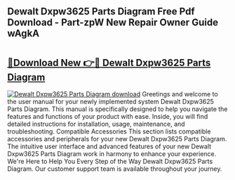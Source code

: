 ## Dewalt Dxpw3625 Parts Diagram Free Pdf Download - Part-zpW New Repair Owner Guide wAgkA

# <h2><a href="http://dfncbcl.blite.top/?on=Dewalt+Dxpw3625+Parts+Diagram">🔗Download New 👉🔴 Dewalt Dxpw3625 Parts Diagram</a></h2>

[![Dewalt Dxpw3625 Parts Diagram download](https://i.imgur.com/lujVjoI.png)](http://dfncbcl.blite.top/?on=Dewalt+Dxpw3625+Parts+Diagram)
Greetings and welcome to the user manual for your newly implemented system Dewalt Dxpw3625 Parts Diagram. This manual is specifically designed to help you navigate the features and functions of your product with ease. Inside, you will find detailed instructions for installation, usage, maintenance, and troubleshooting. Compatible Accessories This section lists compatible accessories and peripherals for your new Dewalt Dxpw3625 Parts Diagram. The intuitive user interface and advanced features of your new Dewalt Dxpw3625 Parts Diagram work in harmony to enhance your experience. We're Here to Help You Every Step of the Way Dewalt Dxpw3625 Parts Diagram. Our customer support team is available throughout your journey.
